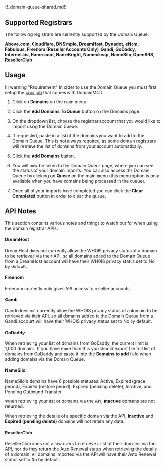 {!_domain-queue-shared.md!}

Supported Registrars
--------------------
The following registrars are currently supported by the Domain Queue:

**Above.com, Cloudflare, DNSimple, DreamHost, Dynadot, eNom, Fabulous, Freenom (Reseller Accounts Only), Gandi, GoDaddy, Internet.bs, Name.com, NameBright, Namecheap, NameSilo, OpenSRS, ResellerClub**

Usage
-----

!!! warning "Requirement"
    In order to use the Domain Queue you must first setup the [cron job](getting-started.md#cron-job) that comes with DomainMOD.

1. Click on **Domains** on the main menu.

2. Click the **Add Domains To Queue** button on the Domains page.

3. On the dropdown list, choose the registrar account that you would like to import using the Domain Queue.

4. If requested, paste in a list of the domains you want to add to the Domain Queue. This is not always required, as some domain registrars will retrieve the list of domains from your account automatically.

5. Click the **Add Domains** button.

6. You will now be taken to the Domain Queue page, where you can see the status of your domain imports. You can also access the Domain Queue by clicking on **Queue** on the main menu (this menu option is only available when you have domains being processed in the queue).

7. Once all of your imports have completed you can click the **Clear Completed** button in order to clear the queue.

<a name="apinotes"></a>API Notes
-----
This section contains various notes and things to watch out for when using the domain registrar APIs.

<h4>DreamHost</h4>

DreamHost does not currently allow the WHOIS privacy status of a domain to be retrieved via their API, so all domains added to the Domain Queue from a DreamHost account will have their WHOIS privacy status set to No by default.

<h4>Freenom</h4>

Freenom currently only gives API access to reseller accounts.

<h4>Gandi</h4>

Gandi does not currently allow the WHOIS privacy status of a domain to be retrieved via their API, so all domains added to the Domain Queue from a Gandi account will have their WHOIS privacy status set to No by default.

<h4>GoDaddy</h4>

When retrieving your list of domains from GoDaddy, the current limit is 1,000 domains. If you have more than this you should export the full list of domains from GoDaddy and paste it into the **Domains to add** field when adding domains via the Domain Queue.

<h4>NameSilo</h4>

NameSilo's domains have 6 possible statuses: Active, Expired (grace period), Expired (restore period), Expired (pending delete), Inactive, and Pending Outbound Transfer

When retrieving your list of domains via the API, **Inactive** domains are not returned.

When retrieving the details of a specific domain via the API, **Inactive** and **Expired (pending delete)** domains will not return any data.

<h4>ResellerClub</h4>

ResellerClub does not allow users to retrieve a list of their domains via the API, nor do they return the Auto Renewal status when retrieving the details of a domain. All domains imported via the API will have their Auto Renewal status set to No by default.